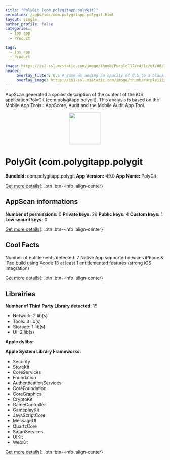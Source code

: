 ```yaml
---
title: "PolyGit (com.polygitapp.polygit)"
permalink: /apps/ios/com.polygitapp.polygit.html
layout: single
author_profile: false
categories: 
  - ios app 
  - Product 

tags: 
  - ios app 
  - Product 

image: https://is1-ssl.mzstatic.com/image/thumb/Purple112/v4/1c/ef/08/1cef08bf-f38d-86fe-a2d3-e41d35b3f614/AppIcon-1x_U007emarketing-0-10-0-sRGB-85-220.png/512x512bb.jpg
header: 
     overlay_filter: 0.5 # same as adding an opacity of 0.5 to a black background
     overlay_image: https://is1-ssl.mzstatic.com/image/thumb/Purple112/v4/1c/ef/08/1cef08bf-f38d-86fe-a2d3-e41d35b3f614/AppIcon-1x_U007emarketing-0-10-0-sRGB-85-220.png/512x512bb.jpg
---
```

AppScan generated a spoiler description of the content of the iOS application PolyGit (com.polygitapp.polygit). This analysis is based on the Mobile App Tools : AppScore, Audit and the Mobile Audit App Tool.

  
  
<div style="text-align: center;"><img src="https://is1-ssl.mzstatic.com/image/thumb/Purple112/v4/1c/ef/08/1cef08bf-f38d-86fe-a2d3-e41d35b3f614/AppIcon-1x_U007emarketing-0-10-0-sRGB-85-220.png/512x512bb.jpg" width="100" height="100"></div>  
  
# PolyGit (com.polygitapp.polygit

**BundleId:** com.polygitapp.polygit
**App Version:** 49.0
**App Name:** PolyGit


[Get more details](/pricing.html){: .btn .btn--info .align-center}  
  
## AppScan informations 

**Number of permissions:** 0
**Private keys:** 26
**Public keys:** 4
**Custom keys:** 1
**Low securit keys:** 0
  
[Get more details](/pricing.html){: .btn .btn--info .align-center}

## Cool Facts

Number of entitlements detected: 7
Native App
supported devices iPhone & iPad
build using Xcode 13
at least 1 entitlemented features (strong iOS integration)
  
[Get more details](/pricing.html){: .btn .btn--info .align-center}

## Librairies 
**Number of Third Party Library detected:** 15
- Network: 2 lib(s)
- Tools: 3 lib(s)
- Storage: 1 lib(s)
- UI: 2 lib(s)

**Apple dylibs:**


**Apple System Library Frameworks:**
- Security
- StoreKit
- CoreServices
- Foundation
- AuthenticationServices
- CoreFoundation
- CoreGraphics
- CryptoKit
- GameController
- GameplayKit
- JavaScriptCore
- MessageUI
- QuartzCore
- SafariServices
- UIKit
- WebKit


  
[Get more details](/pricing.html){: .btn .btn--info .align-center}

